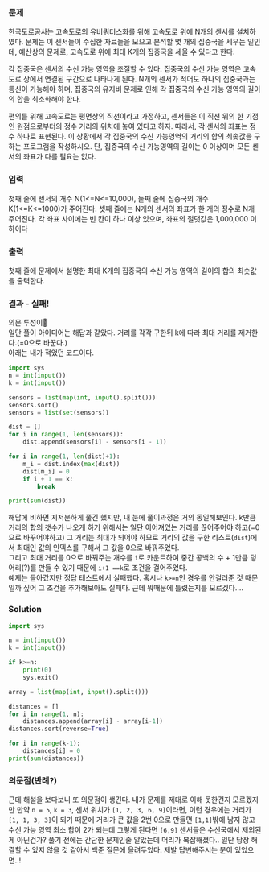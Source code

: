 ### 문제
한국도로공사는 고속도로의 유비쿼터스화를 위해 고속도로 위에 N개의 센서를 설치하였다. 문제는 이 센서들이 수집한 자료들을 모으고 분석할 몇 개의 집중국을 세우는 일인데, 예산상의 문제로, 고속도로 위에 최대 K개의 집중국을 세울 수 있다고 한다.

각 집중국은 센서의 수신 가능 영역을 조절할 수 있다. 집중국의 수신 가능 영역은 고속도로 상에서 연결된 구간으로 나타나게 된다. N개의 센서가 적어도 하나의 집중국과는 통신이 가능해야 하며, 집중국의 유지비 문제로 인해 각 집중국의 수신 가능 영역의 길이의 합을 최소화해야 한다.

편의를 위해 고속도로는 평면상의 직선이라고 가정하고, 센서들은 이 직선 위의 한 기점인 원점으로부터의 정수 거리의 위치에 놓여 있다고 하자. 따라서, 각 센서의 좌표는 정수 하나로 표현된다. 이 상황에서 각 집중국의 수신 가능영역의 거리의 합의 최솟값을 구하는 프로그램을 작성하시오. 단, 집중국의 수신 가능영역의 길이는 0 이상이며 모든 센서의 좌표가 다를 필요는 없다.

### 입력
첫째 줄에 센서의 개수 N(1<=N<=10,000), 둘째 줄에 집중국의 개수 K(1<=K<=1000)가 주어진다. 셋째 줄에는 N개의 센서의 좌표가 한 개의 정수로 N개 주어진다. 각 좌표 사이에는 빈 칸이 하나 이상 있으며, 좌표의 절댓값은 1,000,000 이하이다

### 출력
첫째 줄에 문제에서 설명한 최대 K개의 집중국의 수신 가능 영역의 길이의 합의 최솟값을 출력한다.

### 결과 - 실패!
의문 투성이🤔 <br>
일단 풀이 아이디어는 해답과 같았다. 거리를 각각 구한뒤 k에 따라 최대 거리를 제거한다.(=0으로 바꾼다.)<br>
아래는 내가 적었던 코드이다.
```python
import sys
n = int(input())
k = int(input())

sensors = list(map(int, input().split()))
sensors.sort()
sensors = list(set(sensors))

dist = []
for i in range(1, len(sensors)):
    dist.append(sensors[i] - sensors[i - 1])

for i in range(1, len(dist)+1):
    m_i = dist.index(max(dist))
    dist[m_i] = 0
    if i + 1 == k:
        break

print(sum(dist))
``` 
해답에 비하면 지저분하게 풀긴 했지만, 내 눈에 풀이과정은 거의 동일해보인다. k만큼 거리의 합의 갯수가 나오게 하기 위해서는 일단 이어져있는 거리를 끊어주어야 하고(=0으로 바꾸어야하고) 그 거리는 최대가 되어야 하므로 거리의 값을 구한 리스트(`dist`)에서 최대인 값의 인덱스를 구해서 그 값을 0으로 바꿔주었다. <br>그리고 최대 거리를 0으로 바꿔주는 개수를 `i`로 카운트하여 중간 공백의 수 + 1만큼 덩어리(?)를 만들 수 있기 때문에 `i+1 ==k`로 조건을 걸어주었다.<br>
예제는 돌아갔지만 정답 테스트에서 실패했다. 혹시나 `k>=n`인 경우를 안걸러준 것 때문일까 싶어 그 조건을 추가해보아도 실패다. 근데 뭐때문에 틀렸는지를 모르겠다....

### Solution
```python
import sys

n = int(input())
k = int(input())

if k>=n:
    print(0)
    sys.exit()

array = list(map(int, input().split()))

distances = []
for i in range(1, n):
    distances.append(array[i] - array[i-1])
distances.sort(reverse=True)

for i in range(k-1):
    distances[i] = 0
print(sum(distances))
```
### 의문점(반례?)
근데 해설을 보다보니 또 의문점이 생긴다. 내가 문제를 제대로 이해 못한건지 모르겠지만 만약 `n = 5`, `k = 3`, 센서 위치가 `[1, 2, 3, 6, 9]`이라면,
이런 경우에는 거리가 `[1, 1, 3, 3]`이 되기 때문에 거리가 큰 값을 2번 0으로 만들면 `[1,1]`밖에 남지 않고 수신 가능 영역 최소 합이 2가 되는데 그렇게 된다면 `[6,9]` 센서들은  수신국에서 제외된 게 아닌건가? 풀기 전에는 간단한 문제인줄 알았는데 머리가 복잡해졌다.. 일단 당장 해결할 수 있지 않을 것 같아서 백준 질문에 올려두었다. 제발 답변해주시는 분이 있었으면..!